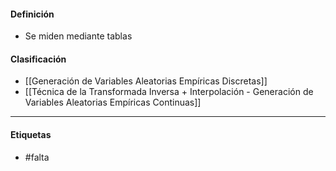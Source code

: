 #### Definición
- Se miden mediante tablas
#### Clasificación
- [[Generación de Variables Aleatorias Empíricas Discretas]]
- [[Técnica de la Transformada Inversa + Interpolación - Generación de Variables Aleatorias Empíricas Continuas]]
***
#### Etiquetas
- #falta 